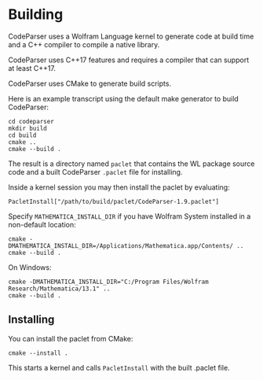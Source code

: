# Building

CodeParser uses a Wolfram Language kernel to generate code at build time and a C++ compiler to compile a native library.

CodeParser uses C++17 features and requires a compiler that can support at least C++17.

CodeParser uses CMake to generate build scripts.

Here is an example transcript using the default make generator to build CodeParser:
```
cd codeparser
mkdir build
cd build
cmake ..
cmake --build .
```

The result is a directory named `paclet` that contains the WL package source code and a built CodeParser `.paclet` file for installing.

Inside a kernel session you may then install the paclet by evaluating:
```
PacletInstall["/path/to/build/paclet/CodeParser-1.9.paclet"]
```

Specify `MATHEMATICA_INSTALL_DIR` if you have Wolfram System installed in a non-default location:
```
cmake -DMATHEMATICA_INSTALL_DIR=/Applications/Mathematica.app/Contents/ ..
cmake --build .
```

On Windows:
```
cmake -DMATHEMATICA_INSTALL_DIR="C:/Program Files/Wolfram Research/Mathematica/13.1" ..
cmake --build .
```

## Installing

You can install the paclet from CMake:
```
cmake --install .
```

This starts a kernel and calls `PacletInstall` with the built .paclet file.
